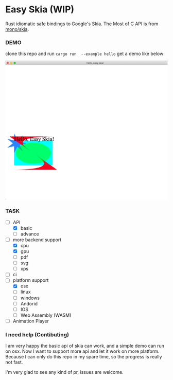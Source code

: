 # Easy Skia (WIP)

Rust idiomatic safe bindings to Google's Skia. The Most of C API is from [mono/skia](https://github.com/mono/skia).

### DEMO

clone this repo and run `cargo run  --example hello` get a demo like below:

![demo](./hello.png)

### TASK

- [ ] API
  - [x] basic 
  - [ ] advance
- [ ] more backend support
  - [x] cpu
  - [x] gpu
  - [ ] pdf
  - [ ] svg
  - [ ] xps
- [ ] ci
- [ ] platform support
  - [x] osx
  - [ ] linux
  - [ ] windows
  - [ ] Andorid
  - [ ] IOS
  - [ ] Web Assembly (WASM)
- [ ] Animation Player

### I need help (Contibuting)

I am very happy the basic api of skia can work, and a simple demo can run on osx. Now I want to support more api and let it work on more platform. Because I can only do this repo in my spare time, so the progress is really not fast.

I'm very glad to see any kind of pr, issues are welcome.